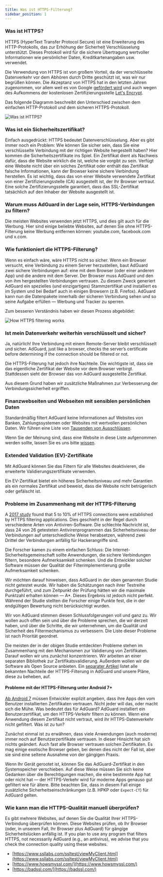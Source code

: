 ```yaml
---
title: Was ist HTTPS-Filterung?
sidebar_position: 1
---
```


### Was ist HTTPS?

HTTPS (HyperText Transfer Protocol Secure) ist eine Erweiterung des HTTP-Protokolls, das zur Erhöhung der Sicherheit Verschlüsselung unterstützt. Dieses Protokoll wird für die sichere Übertragung wertvoller Informationen wie persönlicher Daten, Kreditkartenangaben usw. verwendet.

Die Verwendung von HTTPS ist von großem Vorteil, da der verschlüsselte Datenverkehr vor dem Abhören durch Dritte geschützt ist, was wir nur begrüßen können. Die Akzeptanz von HTTPS hat in den letzten Jahren zugenommen, vor allem weil es von Google [gefördert wird](https://webmasters.googleblog.com/2014/08/https-as-ranking-signal.html) und auch wegen des Aufkommens der kostenlosen Zertifizierungsstelle [Let's Encrypt](https://en.wikipedia.org/wiki/Let's_Encrypt).

Das folgende Diagramm beschreibt den Unterschied zwischen dem einfachen HTTP-Protokoll und dem sicheren HTTPS-Protokoll.

![Was ist HTTPS?](https://cdn.adtidy.org/public/Adguard/Blog/https/what_is_https.png)

### Was ist ein Sicherheitszertifikat?

Einfach ausgedrückt: HTTPS bedeutet Datenverschlüsselung. Aber es gibt immer noch ein Problem: Wie können Sie sicher sein, dass Sie eine verschlüsselte Verbindung mit der richtigen Website hergestellt haben? Hier kommen die Sicherheitszertifikate ins Spiel. Ein Zertifikat dient als Nachweis dafür, dass die Website wirklich die ist, welche sie vorgibt zu sein. Verfügt eine Website nicht über ein solches Zertifikat oder enthält das Zertifikat falsche Informationen, kann der Browser keine sichere Verbindung herstellen. Es ist wichtig, dass das von einer Website verwendete Zertifikat von einer Zertifizierungsstelle (CA) ausgestellt ist, der Ihr Browser vertraut. Eine solche Zertifizierungsstelle garantiert, dass das SSL-Zertifikat tatsächlich auf den Inhaber der Website ausgestellt ist.

### Warum muss AdGuard in der Lage sein, HTTPS-Verbindungen zu filtern?

Die meisten Websites verwenden jetzt HTTPS, und dies gilt auch für die Werbung. Hier sind einige beliebte Websites, auf denen Sie ohne HTTPS-Filterung keine Werbung entfernen können: youtube.com, facebook.com und x.com.

### Wie funktioniert die HTTPS-Filterung?

Wenn es einfach wäre, wäre HTTPS nicht so sicher. Wenn ein Browser versucht, eine Verbindung zu einem Server herzustellen, baut AdGuard zwei sichere Verbindungen auf: eine mit dem Browser (oder einer anderen App) und die andere mit dem Server. Der Browser muss AdGuard und den von ihm hergestellten Verbindungen vertrauen. Zu diesem Zweck generiert AdGuard ein spezielles (und einzigartiges) Stammzertifikat und installiert es im System und bei Bedarf auch in einigen Browsern (z.B. Firefox). AdGuard kann nun die Datenpakete innerhalb der sicheren Verbindung sehen und so seine Aufgabe erfüllen — Werbung und Tracker zu sperren.

Zum besseren Verständnis haben wir diesen Prozess abgebildet:

![How HTTPS filtering works](https://cdn.adtidy.org/public/Adguard/Blog/https/what_is_https_filtering.png)

### Ist mein Datenverkehr weiterhin verschlüsselt und sicher?

Ja, natürlich! Ihre Verbindung mit einem Remote-Server bleibt verschlüsselt und sicher. AdGuard, just like a browser, checks the server’s certificate before determining if the connection should be filtered or not.

Die HTTPS-Filterung hat jedoch ihre Nachteile. Die wichtigste ist, dass sie das eigentliche Zertifikat der Website vor dem Browser verbirgt. Stattdessen sieht der Browser das von AdGuard ausgestellte Zertifikat.

Aus diesem Grund haben wir zusätzliche Maßnahmen zur Verbesserung der Verbindungssicherheit ergriffen.

### Finanzwebseiten und Webseiten mit sensiblen persönlichen Daten

Standardmäßig filtert AdGuard keine Informationen auf Websites von Banken, Zahlungssystemen oder Websites mit wertvollen persönlichen Daten. Wir führen eine Liste von [Tausenden von Ausschlüssen](https://github.com/AdguardTeam/HttpsExclusions).

Wenn Sie der Meinung sind, dass eine Website in diese Liste aufgenommen werden sollte, lassen Sie es uns bitte [wissen](https://github.com/AdguardTeam/HttpsExclusions/issues/new).

### Extended Validation (EV)-Zertifikate

Mit AdGuard können Sie das Filtern für alle Websites deaktivieren, die erweiterte Validierungszertifikate verwenden.

Ein EV-Zertifikat bietet ein höheres Sicherheitsniveau und mehr Garantien als ein normales Zertifikat und beweist, dass die Website nicht betrügerisch oder gefälscht ist.

### Probleme im Zusammenhang mit der HTTPS-Filterung

A [2017 study](https://cdn.adtidy.org/public/Adguard/Blog/https/interception-ndss17.pdf) found that 5 to 10% of HTTPS connections were established by HTTPS filtering applications. Dies geschieht in der Regel durch verschiedene Arten von Antiviren-Software. Die schlechte Nachricht ist, dass 24 von 26 getesteten Antivirenprogrammen das Sicherheitsniveau der Verbindungen auf unterschiedliche Weise herabsetzen, während zwei Drittel der Verbindungen anfällig für Hackerangriffe sind.

Die Forscher kamen zu einem einfachen Schluss: Die Internet-Sicherheitsgemeinschaft sollte Anwendungen, die sichere Verbindungen filtern, besondere Aufmerksamkeit schenken. Und die Entwickler solcher Software müssen der Qualität der Filterimplementierung große Aufmerksamkeit schenken.

Wir möchten darauf hinweisen, dass AdGuard in der oben genannten Studie nicht getestet wurde. Wir haben die Schätzungen nach ihrer Testreihe durchgeführt, und zum Zeitpunkt der Prüfung hätten wir die maximale Punktzahl erhalten können — A\*. Dieses Ergebnis ist jedoch nicht perfekt. Während der Studie stellten die Forscher einige Punkte fest, die in der endgültigen Bewertung nicht berücksichtigt wurden.

Wir von AdGuard stimmen diesen Schlussfolgerungen voll und ganz zu. Wir wollen auch offen sein und über die Probleme sprechen, die wir derzeit haben, und über die Schritte, die wir unternehmen, um die Qualität und Sicherheit des Filtermechanismus zu verbessern. Die Liste dieser Probleme ist nach Priorität geordnet.

Die meisten der in der obigen Studie entdeckten Probleme stehen im Zusammenhang mit den Mechanismen zur Validierung von Zertifikaten. Darauf wollen wir uns zunächst konzentrieren. Wir arbeiten an einer separaten Bibliothek zur Zertifikatsvalidierung. Außerdem wollen wir die Software als Open Source anbieten. Ein [separater Artikel](../known-issues) listet alle bekannten Nachteile der HTTPS-Filterung in AdGuard und unsere Pläne, diese zu beheben, auf.

#### Probleme mit der HTTPS-Filterung unter Android 7+

[Ab Android 7](https://adguard.com/en/blog/android-nougat-release-and-what-does-it-mean-for-adguard-users.html) müssen Entwickler explizit angeben, dass ihre Apps den vom Benutzer installierten Zertifikaten vertrauen. Nicht jeder will das, oder macht sich die Mühe. Was bedeutet das für AdGuard? AdGuard installiert ein Benutzerzertifikat, um den HTTPS-Verkehr filtern zu können. Wenn eine Anwendung diesem Zertifikat nicht vertraut, wird ihr HTTPS-Datenverkehr nicht gefiltert. Was ist zu tun?

Zunächst einmal ist zu erwähnen, dass viele Anwendungen (auch moderne) immer noch auf Benutzerzertifikate vertrauen. In dieser Hinsicht hat sich nichts geändert. Auch fast alle Browser vertrauen solchen Zertifikaten. Es mag einige exotische Browser geben, bei denen dies nicht der Fall ist, aber sie sind eine seltene Ausnahme von der gängigen Praxis.

Wenn Ihr Gerät gerootet ist, können Sie das AdGuard-Zertifikat in den Systemspeicher verschieben. Auf diese Weise müssen Sie sich keine Gedanken über die Berechtigungen machen, die eine bestimmte App hat oder nicht hat — der HTTPS-Verkehr wird für moderne Apps genauso gut gefiltert wie für ältere. Bitte beachten Sie, dass in diesem Fall einige zusätzliche Sicherheitseinschränkungen (z.B. HPKP oder `Expect-CT`) für AdGuard gelten.

### Wie kann man die HTTPS-Qualität manuell überprüfen?

Es gibt mehrere Websites, auf denen Sie die Qualität Ihrer HTTPS-Verbindung überprüfen können. Diese Websites prüfen, ob Ihr Browser (oder, in unserem Fall, Ihr Browser plus AdGuard) für gängige Sicherheitslücken anfällig ist. If you plan to use any program that filters HTTPS, not necessarily AdGuard (e.g., an antivirus), we advise that you check the connection quality using these websites.

- [https://www.ssllabs.com/ssltest/viewMyClient.html](https://www.ssllabs.com/ssltest/viewMyClient.html)
- [https://www.howsmyssl.com/](https://www.howsmyssl.com/)
- [https://badssl.com/](https://badssl.com/)
